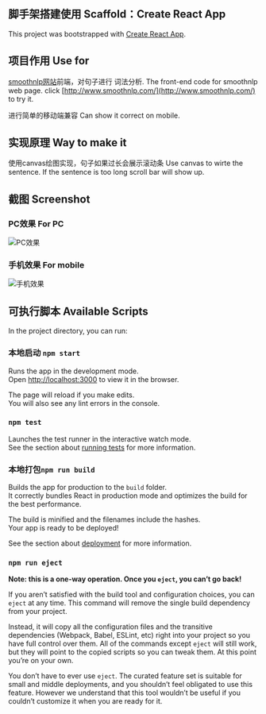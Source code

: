 ## 脚手架搭建使用 Scaffold：Create React App

This project was bootstrapped with [Create React App](https://github.com/facebook/create-react-app).


## 项目作用 Use for

[smoothnlp网站](http://www.smoothnlp.com/)前端，对句子进行 词法分析.
The front-end code for smoothnlp web page. click [http://www.smoothnlp.com/](http://www.smoothnlp.com/) to try it.

进行简单的移动端兼容
Can show it correct on mobile.


## 实现原理 Way to make it

使用canvas绘图实现，句子如果过长会展示滚动条
Use canvas to wirte the sentence. If the sentence is too long scroll bar will show up.

## 截图 Screenshot
### PC效果 For PC
![PC效果](https://img.alicdn.com/tfs/TB11B9UaoGF3KVjSZFvXXb_nXXa-1932-1310.jpg "PC效果 For PC")
### 手机效果 For mobile
![手机效果](https://img.alicdn.com/tfs/TB1Aq1Wal1D3KVjSZFyXXbuFpXa-814-1264.jpg "手机效果 For mobile")


## 可执行脚本 Available Scripts

In the project directory, you can run:

### 本地启动 `npm start`

Runs the app in the development mode.<br>
Open [http://localhost:3000](http://localhost:3000) to view it in the browser.

The page will reload if you make edits.<br>
You will also see any lint errors in the console.

### `npm test`

Launches the test runner in the interactive watch mode.<br>
See the section about [running tests](https://facebook.github.io/create-react-app/docs/running-tests) for more information.

### 本地打包`npm run build`

Builds the app for production to the `build` folder.<br>
It correctly bundles React in production mode and optimizes the build for the best performance.

The build is minified and the filenames include the hashes.<br>
Your app is ready to be deployed!

See the section about [deployment](https://facebook.github.io/create-react-app/docs/deployment) for more information.

### `npm run eject`

**Note: this is a one-way operation. Once you `eject`, you can’t go back!**

If you aren’t satisfied with the build tool and configuration choices, you can `eject` at any time. This command will remove the single build dependency from your project.

Instead, it will copy all the configuration files and the transitive dependencies (Webpack, Babel, ESLint, etc) right into your project so you have full control over them. All of the commands except `eject` will still work, but they will point to the copied scripts so you can tweak them. At this point you’re on your own.

You don’t have to ever use `eject`. The curated feature set is suitable for small and middle deployments, and you shouldn’t feel obligated to use this feature. However we understand that this tool wouldn’t be useful if you couldn’t customize it when you are ready for it.

